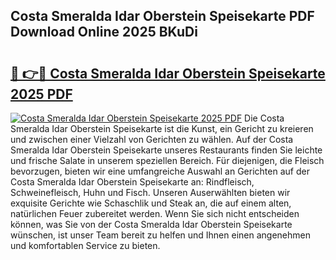 ## Costa Smeralda Idar Oberstein Speisekarte PDF Download Online 2025 BKuDi

# <h2><a href="http://gc8z8o4.nevu.top/?p=Costa+Smeralda+Idar+Oberstein+Speisekarte">🔗 👉🔴 Costa Smeralda Idar Oberstein Speisekarte 2025 PDF</a></h2>

[![Costa Smeralda Idar Oberstein Speisekarte 2025 PDF](https://i.imgur.com/dBaPXMq.png)](http://gc8z8o4.nevu.top/?p=Costa+Smeralda+Idar+Oberstein+Speisekarte)
Die Costa Smeralda Idar Oberstein Speisekarte ist die Kunst, ein Gericht zu kreieren und zwischen einer Vielzahl von Gerichten zu wählen. Auf der Costa Smeralda Idar Oberstein Speisekarte unseres Restaurants finden Sie leichte und frische Salate in unserem speziellen Bereich. Für diejenigen, die Fleisch bevorzugen, bieten wir eine umfangreiche Auswahl an Gerichten auf der Costa Smeralda Idar Oberstein Speisekarte an: Rindfleisch, Schweinefleisch, Huhn und Fisch. Unseren Auserwählten bieten wir exquisite Gerichte wie Schaschlik und Steak an, die auf einem alten, natürlichen Feuer zubereitet werden. Wenn Sie sich nicht entscheiden können, was Sie von der Costa Smeralda Idar Oberstein Speisekarte wünschen, ist unser Team bereit zu helfen und Ihnen einen angenehmen und komfortablen Service zu bieten.

